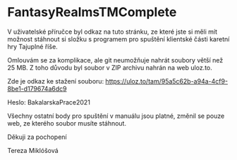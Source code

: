 # FantasyRealmsTMComplete

V uživatelské příručce byl odkaz na tuto stránku, ze které jste si měli mít možnost stáhnout si složku s programem pro spuštění klientské části karetní hry Tajuplné říše.

Omlouvám se za komplikace, ale git neumožňuje nahrát soubory větší než 25 MB. Z toho důvodu byl soubor v ZIP archivu nahrán na web uloz.to.

Zde je odkaz ke stažení souboru: https://uloz.to/tam/95a5c62b-a94a-4cf9-8be1-d179674a6dc9

Heslo: BakalarskaPrace2021


Všechny ostatní body pro spuštění v manuálu jsou platné, změnil se pouze web, ze kterého soubor musíte stáhnout.

Děkuji za pochopení

Tereza Miklóšová
